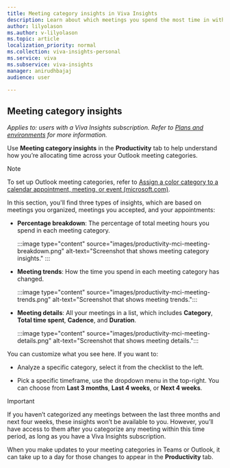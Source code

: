 ```yaml
---
title: Meeting category insights in Viva Insights  
description: Learn about which meetings you spend the most time in with Microsoft Viva Insights
author: lilyolason
ms.author: v-lilyolason
ms.topic: article
localization_priority: normal 
ms.collection: viva-insights-personal
ms.service: viva
ms.subservice: viva-insights
manager: anirudhbajaj
audience: user

---
```


## Meeting category insights

*Applies to: users with a Viva Insights subscription. Refer to [Plans and environments](../Overview/plans-environments.md) for more information.*

Use **Meeting category insights** in the **Productivity** tab to help understand how you’re allocating time across your Outlook meeting categories.

>[!Note]
>To set up Outlook meeting categories, refer to [Assign a color category to a calendar appointment, meeting, or event (microsoft.com)](https://support.microsoft.com/office/assign-a-color-category-to-a-calendar-appointment-meeting-or-event-750596d9-707d-4412-8c0e-7fdc0fc52527).
  
In this section, you'll find three types of insights, which are based on meetings  you organized, meetings you accepted, and your appointments:

* **Percentage breakdown**: The percentage of total meeting hours you spend in each meeting category.

    :::image type="content" source="images/productivity-mci-meeting-breakdown.png" alt-text="Screenshot that shows meeting category insights." :::

* **Meeting trends**: How the time you spend in each meeting category has changed.

    :::image type="content" source="images/productivity-mci-meeting-trends.png" alt-text="Screenshot that shows meeting trends.":::

* **Meeting details**: All your meetings in a list, which includes **Category**, **Total time spent**, **Cadence**, and **Duration**.

    :::image type="content" source="images/productivity-mci-meeting-details.png" alt-text="Screenshot that shows meeting details.":::

You can customize what you see here. If you want to:

* Analyze a specific category, select it from the checklist to the left.

* Pick a specific timeframe, use the dropdown menu in the top-right. You can choose from **Last 3 months**, **Last 4 weeks**, or **Next 4 weeks**.

>[!Important]
>If you haven’t categorized any meetings between the last three months and next four weeks, these insights won’t be available to you. However, you’ll have access to them after you categorize any meeting within this time period, as long as you have a Viva Insights subscription.
>
> When you make updates to your meeting categories in Teams or Outlook, it can take up to a day for those changes to appear in the **Productivity** tab.